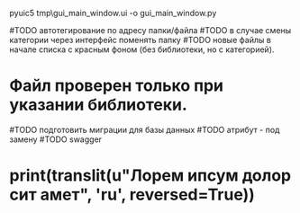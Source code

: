 pyuic5 tmp\gui_main_window.ui -o gui_main_window.py

#TODO автотегирование по адресу папки/файла
#TODO в случае смены категории через интерфейс поменять папку
#TODO новые файлы в начале списка с красным фоном (без библиотеки, но с категорией). 
# Файл проверен только при указании библиотеки.
#TODO подготовить миграции для базы данных
#TODO атрибут - под замену
#TODO swagger

# print(translit(u"Лорем ипсум долор сит амет", 'ru', reversed=True))